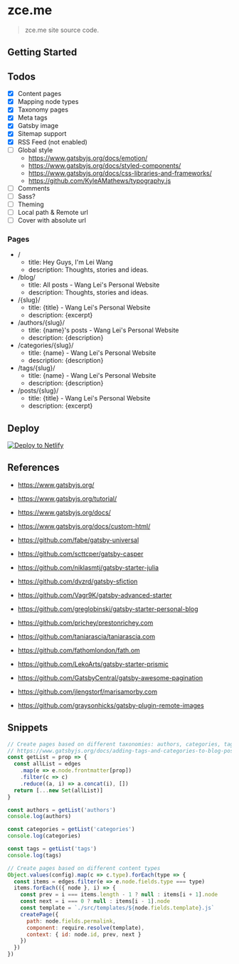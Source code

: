 # zce.me

> zce.me site source code.

## Getting Started

<!-- TODO -->

## Todos

- [x] Content pages
- [x] Mapping node types
- [x] Taxonomy pages
- [x] Meta tags
- [x] Gatsby image
- [x] Sitemap support
- [x] RSS Feed (not enabled)
- [ ] Global style
  + https://www.gatsbyjs.org/docs/emotion/
  + https://www.gatsbyjs.org/docs/styled-components/
  + https://www.gatsbyjs.org/docs/css-libraries-and-frameworks/
  + https://github.com/KyleAMathews/typography.js
- [ ] Comments
- [ ] Sass?
- [ ] Theming
- [ ] Local path & Remote url
- [ ] Cover with absolute url

### Pages

- /
  + title: Hey Guys, I'm Lei Wang
  + description: Thoughts, stories and ideas.
- /blog/
  + title: All posts - Wang Lei's Personal Website
  + description: Thoughts, stories and ideas.
- /{slug}/
  + title: {title} - Wang Lei's Personal Website
  + description: {excerpt}
- /authors/{slug}/
  + title: {name}'s posts - Wang Lei's Personal Website
  + description: {description}
- /categories/{slug}/
  + title: {name} - Wang Lei's Personal Website
  + description: {description}
- /tags/{slug}/
  + title: {name} - Wang Lei's Personal Website
  + description: {description}
- /posts/{slug}/
  + title: {title} - Wang Lei's Personal Website
  + description: {excerpt}

## Deploy

[![Deploy to Netlify](https://www.netlify.com/img/deploy/button.svg)](https://app.netlify.com/start/deploy?repository=https://github.com/zce/zce.github.io)

## References

- https://www.gatsbyjs.org/
- https://www.gatsbyjs.org/tutorial/
- https://www.gatsbyjs.org/docs/
- https://www.gatsbyjs.org/docs/custom-html/
- https://github.com/fabe/gatsby-universal
- https://github.com/scttcper/gatsby-casper
- https://github.com/niklasmtj/gatsby-starter-julia
- https://github.com/dvzrd/gatsby-sfiction
- https://github.com/Vagr9K/gatsby-advanced-starter
- https://github.com/greglobinski/gatsby-starter-personal-blog
- https://github.com/prichey/prestonrichey.com
- https://github.com/taniarascia/taniarascia.com
- https://github.com/fathomlondon/fath.om
- https://github.com/LekoArts/gatsby-starter-prismic

- https://github.com/GatsbyCentral/gatsby-awesome-pagination
- https://github.com/jlengstorf/marisamorby.com
- https://github.com/graysonhicks/gatsby-plugin-remote-images

## Snippets

```js
// Create pages based on different taxonomies: authors, categories, tags
// https://www.gatsbyjs.org/docs/adding-tags-and-categories-to-blog-posts/
const getList = prop => {
  const allList = edges
    .map(e => e.node.frontmatter[prop])
    .filter(c => c)
    .reduce((a, i) => a.concat(i), [])
  return [...new Set(allList)]
}

const authors = getList('authors')
console.log(authors)

const categories = getList('categories')
console.log(categories)

const tags = getList('tags')
console.log(tags)
```

```js
// Create pages based on different content types
Object.values(config).map(c => c.type).forEach(type => {
  const items = edges.filter(e => e.node.fields.type === type)
  items.forEach(({ node }, i) => {
    const prev = i === items.length - 1 ? null : items[i + 1].node
    const next = i === 0 ? null : items[i - 1].node
    const template = `./src/templates/${node.fields.template}.js`
    createPage({
      path: node.fields.permalink,
      component: require.resolve(template),
      context: { id: node.id, prev, next }
    })
  })
})
```